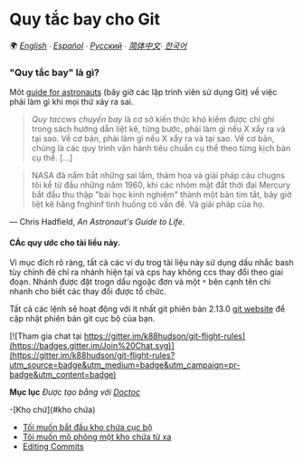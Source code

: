 # Quy tắc bay cho Git

🌍
*[English](README.md) ∙ [Español](README_es.md)  ∙  [Русский](README_ru.md) ∙ [简体中文](README_zh-CN.md)∙ [한국어](README_kr.md)*

###   "Quy tắc bay" là gì?

Môt [guide for astronauts](https://www.jsc.nasa.gov/news/columbia/fr_generic.pdf) (bây giờ các lập trình viên
sử dụng Git) về việc phải làm gì khi mọi thứ xảy ra sai.

> *Quy taccws chuyến bay* là cơ sở kiến thức khó kiếm được chỉ ghi trong sách hướng dẫn liệt kê, từng bước,
phải làm gì nếu X xẩy ra và tại sao. Về cơ bản, phải làm gì nếu X xẩy ra và tại sao. Về cơ bản, chúng là các quy trình
 vận hành tiêu chuẩn cụ thể theo từng kịch bản cụ thể. [...]
 
>   NASA đã nắm bắt những sai lầm, thảm họa và giải pháp cảu chugns tôi kể từ đầu những năm 1960, khi
các nhóm mặt đất thời đại Mercury bắt đầu thu thập "bài học kinh nghiệm" thành một bản tím tắt, bây giờ liệt kê hăng fnghinf tình huống có vấn đề.
 Và giải pháp của họ.
 
 &mdash; Chris Hadfield, *An Astronaut's Guide to Life*.
 
 #### CÁc quy ước cho tài liều này.
 
 Vì mục đích rõ ràng, tất cả các ví dụ trog tài liệu này sử dụng dấu nhắc bash tùy chỉnh  đẻ chỉ ra nhánh hiện tại
 và cps hay không ccs thay đổi theo giai đoạn. Nhánh được đặt trogn dấu ngoặc đơn và một `*` bên cạnh
 tên chi nhanh cho biết các thay đổi được tổ chức.
 
 Tất cả các lệnh sẽ hoạt động với ít nhất git phiên bản 2.13.0 [git website](https://www.git-scm.com/)
 để cập nhật phiên bản git cục bộ của bạn.
 

[![Tham gia chat tại https://gitter.im/k88hudson/git-flight-rules](https://badges.gitter.im/Join%20Chat.svg)](https://gitter.im/k88hudson/git-flight-rules?utm_source=badge&utm_medium=badge&utm_campaign=pr-badge&utm_content=badge)
<!-- BẮT ĐẦU doctoc tạo TOC, vui long giữ bình luận ở đây cho phép cập nhật tự động -->
<!-- Đừng chỉnh sử khu vực này, CÀI ĐẶT RE-UN doctoc ĐỂ CẬP NHẬT" -->
**Mục lục** *Được tạo bằng với [Doctoc](https://github.com/thlorenz/doctoc)*

  -[Kho chứ](#kho chứa)
  - [Tối muốn bắt đầu kho chứa cục bộ](#Tối-muốn-bắt-đầu-kho-chứa-cục-bộ)
  - [Tôi muốn mô phỏng một kho chứa từ xa](#tôi-muốn-mô-phỏng-kho-chứa-từ-xa)
  - [Editing Commits](#editing-commits)
  
 

 
 
 
